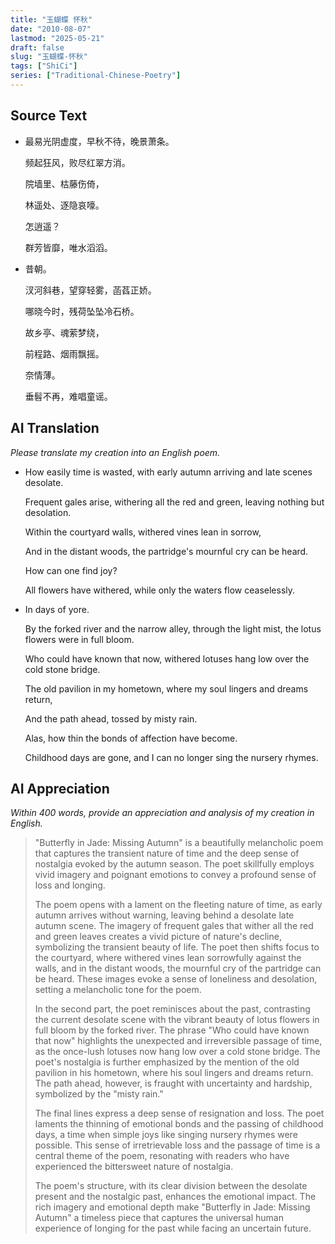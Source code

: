 ```yaml
---
title: "玉蝴蝶 怀秋"
date: "2010-08-07"
lastmod: "2025-05-21"
draft: false
slug: "玉蝴蝶-怀秋"
tags: ["ShiCi"]
series: ["Traditional-Chinese-Poetry"]
---
```


## Source Text

* 最易光阴虚度，早秋不待，晚景萧条。
  
  频起狂风，败尽红翠方消。
  
  院墙里、枯藤伤倚，
  
  林遥处、逐隐哀嚎。

  怎逍遥？

  群芳皆靡，唯水滔滔。

* 昔朝。

  汊河斜巷，望穿轻雾，菡萏正娇。
  
  哪晓今时，残荷坠坠冷石桥。
  
  故乡亭、魂萦梦绕，
  
  前程路、烟雨飘摇。
  
  奈情薄。
  
  垂髫不再，难唱童谣。

## AI Translation

*Please translate my creation into an English poem.*

* How easily time is wasted, with early autumn arriving and late scenes desolate.
  
  Frequent gales arise, withering all the red and green, leaving nothing but   desolation.
  
  Within the courtyard walls, withered vines lean in sorrow,
  
  And in the distant woods, the partridge's mournful cry can be heard.
  
  How can one find joy?
  
  All flowers have withered, while only the waters flow ceaselessly.
  
* In days of yore.
  
  By the forked river and the narrow alley, through the light mist, the lotus flowers were in full bloom.
  
  Who could have known that now, withered lotuses hang low over the cold stone bridge.
  
  The old pavilion in my hometown, where my soul lingers and dreams return,
  
  And the path ahead, tossed by misty rain.
  
  Alas, how thin the bonds of affection have become.
  
  Childhood days are gone, and I can no longer sing the nursery rhymes.

## AI Appreciation

*Within 400 words, provide an appreciation and analysis of my creation in English.*

>"Butterfly in Jade: Missing Autumn" is a beautifully melancholic poem that captures the transient nature of time and the deep sense of nostalgia evoked by the autumn season. The poet skillfully employs vivid imagery and poignant emotions to convey a profound sense of loss and longing.
>
>The poem opens with a lament on the fleeting nature of time, as early autumn arrives without warning, leaving behind a desolate late autumn scene. The imagery of frequent gales that wither all the red and green leaves creates a vivid picture of nature's decline, symbolizing the transient beauty of life. The poet then shifts focus to the courtyard, where withered vines lean sorrowfully against the walls, and in the distant woods, the mournful cry of the partridge can be heard. These images evoke a sense of loneliness and desolation, setting a melancholic tone for the poem.
>
>In the second part, the poet reminisces about the past, contrasting the current desolate scene with the vibrant beauty of lotus flowers in full bloom by the forked river. The phrase "Who could have known that now" highlights the unexpected and irreversible passage of time, as the once-lush lotuses now hang low over a cold stone bridge. The poet's nostalgia is further emphasized by the mention of the old pavilion in his hometown, where his soul lingers and dreams return. The path ahead, however, is fraught with uncertainty and hardship, symbolized by the "misty rain."
>
>The final lines express a deep sense of resignation and loss. The poet laments the thinning of emotional bonds and the passing of childhood days, a time when simple joys like singing nursery rhymes were possible. This sense of irretrievable loss and the passage of time is a central theme of the poem, resonating with readers who have experienced the bittersweet nature of nostalgia.
>
>The poem's structure, with its clear division between the desolate present and the nostalgic past, enhances the emotional impact. The rich imagery and emotional depth make "Butterfly in Jade: Missing Autumn" a timeless piece that captures the universal human experience of longing for the past while facing an uncertain future.
